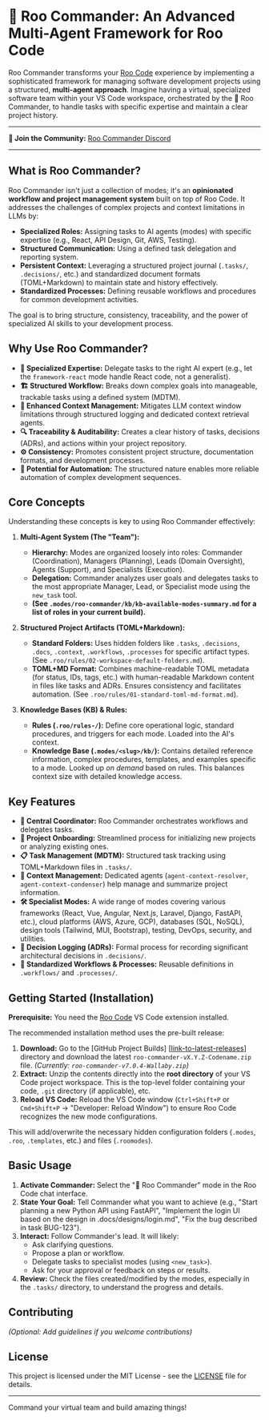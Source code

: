 # 👑 Roo Commander: An Advanced Multi-Agent Framework for Roo Code

Roo Commander transforms your [Roo Code](https://github.com/roocode/roo) experience by implementing a sophisticated framework for managing software development projects using a structured, **multi-agent approach**. Imagine having a virtual, specialized software team within your VS Code workspace, orchestrated by the 👑 Roo Commander, to handle tasks with specific expertise and maintain a clear project history.

---

**🐾 Join the Community:** [Roo Commander Discord](https://discord.gg/f77YYF3S)

---

## What is Roo Commander?

Roo Commander isn't just a collection of modes; it's an **opinionated workflow and project management system** built on top of Roo Code. It addresses the challenges of complex projects and context limitations in LLMs by:

*   **Specialized Roles:** Assigning tasks to AI agents (modes) with specific expertise (e.g., React, API Design, Git, AWS, Testing).
*   **Structured Communication:** Using a defined task delegation and reporting system.
*   **Persistent Context:** Leveraging a structured project journal (`.tasks/`, `.decisions/`, etc.) and standardized document formats (TOML+Markdown) to maintain state and history effectively.
*   **Standardized Processes:** Defining reusable workflows and procedures for common development activities.

The goal is to bring structure, consistency, traceability, and the power of specialized AI skills to your development process.

## Why Use Roo Commander?

*   **🧠 Specialized Expertise:** Delegate tasks to the right AI expert (e.g., let the `framework-react` mode handle React code, not a generalist).
*   **🏗️ Structured Workflow:** Breaks down complex goals into manageable, trackable tasks using a defined system (MDTM).
*   **💾 Enhanced Context Management:** Mitigates LLM context window limitations through structured logging and dedicated context retrieval agents.
*   **🔍 Traceability & Auditability:** Creates a clear history of tasks, decisions (ADRs), and actions within your project repository.
*   **⚙️ Consistency:** Promotes consistent project structure, documentation formats, and development processes.
*   **🚀 Potential for Automation:** The structured nature enables more reliable automation of complex development sequences.

## Core Concepts

Understanding these concepts is key to using Roo Commander effectively:

1.  **Multi-Agent System (The "Team"):**
    *   **Hierarchy:** Modes are organized loosely into roles: Commander (Coordination), Managers (Planning), Leads (Domain Oversight), Agents (Support), and Specialists (Execution).
    *   **Delegation:** Commander analyzes user goals and delegates tasks to the most appropriate Manager, Lead, or Specialist mode using the `new_task` tool.
    *   **(See `.modes/roo-commander/kb/kb-available-modes-summary.md` for a list of roles in your current build).**

2.  **Structured Project Artifacts (TOML+Markdown):**
    *   **Standard Folders:** Uses hidden folders like `.tasks`, `.decisions`, `.docs`, `.context`, `.workflows`, `.processes` for specific artifact types. (See `.roo/rules/02-workspace-default-folders.md`).
    *   **TOML+MD Format:** Combines machine-readable TOML metadata (for status, IDs, tags, etc.) with human-readable Markdown content in files like tasks and ADRs. Ensures consistency and facilitates automation. (See `.roo/rules/01-standard-toml-md-format.md`).

3.  **Knowledge Bases (KB) & Rules:**
    *   **Rules (`.roo/rules-/`):** Define core operational logic, standard procedures, and triggers for each mode. Loaded into the AI's context.
    *   **Knowledge Base (`.modes/<slug>/kb/`):** Contains detailed reference information, complex procedures, templates, and examples specific to a mode. Looked up *on demand* based on rules. This balances context size with detailed knowledge access.

## Key Features

*   **👑 Central Coordinator:** Roo Commander orchestrates workflows and delegates tasks.
*   **🚦 Project Onboarding:** Streamlined process for initializing new projects or analyzing existing ones.
*   **📋 Task Management (MDTM):** Structured task tracking using TOML+Markdown files in `.tasks/`.
*   **📖 Context Management:** Dedicated agents (`agent-context-resolver`, `agent-context-condenser`) help manage and summarize project information.
*   **🛠️ Specialist Modes:** A wide range of modes covering various frameworks (React, Vue, Angular, Next.js, Laravel, Django, FastAPI, etc.), cloud platforms (AWS, Azure, GCP), databases (SQL, NoSQL), design tools (Tailwind, MUI, Bootstrap), testing, DevOps, security, and utilities.
*   **📝 Decision Logging (ADRs):** Formal process for recording significant architectural decisions in `.decisions/`.
*   **🧩 Standardized Workflows & Processes:** Reusable definitions in `.workflows/` and `.processes/`.

## Getting Started (Installation)

**Prerequisite:** You need the [Roo Code](https://marketplace.visualstudio.com/items?itemName=RooCode.roo-code) VS Code extension installed.

The recommended installation method uses the pre-built release:

1.  **Download:** Go to the [GitHub Project Builds] [[link-to-latest-releases](https://github.com/jezweb/roo-commander/tree/main/.builds)] directory and download the latest `roo-commander-vX.Y.Z-Codename.zip` file. *(Currently: `roo-commander-v7.0.4-Wallaby.zip`)*
2.  **Extract:** Unzip the contents directly into the **root directory** of your VS Code project workspace. This is the top-level folder containing your code, `.git` directory (if applicable), etc.
3.  **Reload VS Code:** Reload the VS Code window (`Ctrl+Shift+P` or `Cmd+Shift+P` -> "Developer: Reload Window") to ensure Roo Code recognizes the new mode configurations.

This will add/overwrite the necessary hidden configuration folders (`.modes`, `.roo`, `.templates`, etc.) and files (`.roomodes`).

## Basic Usage

1.  **Activate Commander:** Select the "👑 Roo Commander" mode in the Roo Code chat interface.
2.  **State Your Goal:** Tell Commander what you want to achieve (e.g., "Start planning a new Python API using FastAPI", "Implement the login UI based on the design in .docs/designs/login.md", "Fix the bug described in task BUG-123").
3.  **Interact:** Follow Commander's lead. It will likely:
    *   Ask clarifying questions.
    *   Propose a plan or workflow.
    *   Delegate tasks to specialist modes (using `<new_task>`).
    *   Ask for your approval or feedback on steps or results.
4.  **Review:** Check the files created/modified by the modes, especially in the `.tasks/` directory, to understand the progress and details.

## Contributing

*(Optional: Add guidelines if you welcome contributions)*

## License

This project is licensed under the MIT License - see the [LICENSE](./LICENSE) file for details.

---

Command your virtual team and build amazing things!